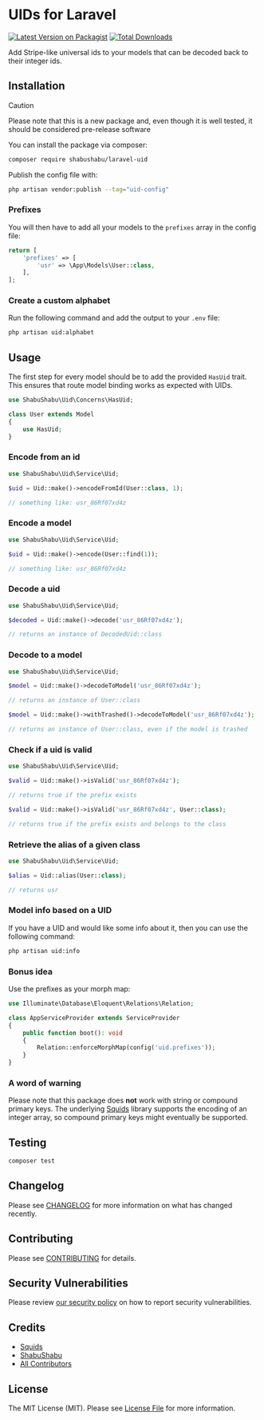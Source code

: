 # UIDs for Laravel

[![Latest Version on Packagist](https://img.shields.io/packagist/v/shabushabu/laravel-uid.svg?style=flat-square)](https://packagist.org/packages/boris-glumpler/laravel-uid)
[![Total Downloads](https://img.shields.io/packagist/dt/shabushabu/laravel-uid.svg?style=flat-square)](https://packagist.org/packages/boris-glumpler/laravel-uid)

Add Stripe-like universal ids to your models that can be decoded back to their integer ids.

## Installation

> [!CAUTION]
> Please note that this is a new package and, even though it is well tested, it should be considered pre-release software

You can install the package via composer:

```bash
composer require shabushabu/laravel-uid
```

Publish the config file with:

```bash
php artisan vendor:publish --tag="uid-config"
```

### Prefixes

You will then have to add all your models to the `prefixes` array in the config file:

```php
return [
    'prefixes' => [
        'usr' => \App\Models\User::class,
    ],
];
```

### Create a custom alphabet

Run the following command and add the output to your `.env` file:

```bash
php artisan uid:alphabet
```

## Usage

The first step for every model should be to add the provided `HasUid` trait. This ensures that route model binding works as expected with UIDs.

```php
use ShabuShabu\Uid\Concerns\HasUid;

class User extends Model
{
    use HasUid;
}
```

### Encode from an id

```php
use ShabuShabu\Uid\Service\Uid;

$uid = Uid::make()->encodeFromId(User::class, 1);

// something like: usr_86Rf07xd4z
```

### Encode a model

```php
use ShabuShabu\Uid\Service\Uid;

$uid = Uid::make()->encode(User::find(1));

// something like: usr_86Rf07xd4z
```

### Decode a uid

```php
use ShabuShabu\Uid\Service\Uid;

$decoded = Uid::make()->decode('usr_86Rf07xd4z');

// returns an instance of DecodedUid::class
```

### Decode to a model

```php
use ShabuShabu\Uid\Service\Uid;

$model = Uid::make()->decodeToModel('usr_86Rf07xd4z');

// returns an instance of User::class

$model = Uid::make()->withTrashed()->decodeToModel('usr_86Rf07xd4z');

// returns an instance of User::class, even if the model is trashed
```

### Check if a uid is valid

```php
use ShabuShabu\Uid\Service\Uid;

$valid = Uid::make()->isValid('usr_86Rf07xd4z');

// returns true if the prefix exists

$valid = Uid::make()->isValid('usr_86Rf07xd4z', User::class);

// returns true if the prefix exists and belongs to the class
```

### Retrieve the alias of a given class

```php
use ShabuShabu\Uid\Service\Uid;

$alias = Uid::alias(User::class);

// returns usr
```

### Model info based on a UID

If you have a UID and would like some info about it, then you can use the following command:

```bash
php artisan uid:info
```

### Bonus idea

Use the prefixes as your morph map:

```php
use Illuminate\Database\Eloquent\Relations\Relation;

class AppServiceProvider extends ServiceProvider
{
    public function boot(): void
    {
        Relation::enforceMorphMap(config('uid.prefixes'));
    }
}
```

### A word of warning

Please note that this package does **not** work with string or compound primary keys. The underlying [Squids](https://github.com/sqids/sqids-php) library supports the encoding of an integer array, so compound primary keys might eventually be supported.

## Testing

```bash
composer test
```

## Changelog

Please see [CHANGELOG](CHANGELOG.md) for more information on what has changed recently.

## Contributing

Please see [CONTRIBUTING](CONTRIBUTING.md) for details.

## Security Vulnerabilities

Please review [our security policy](../../security/policy) on how to report security vulnerabilities.

## Credits

- [Squids](https://github.com/sqids/sqids-php)
- [ShabuShabu](https://github.com/ShabuShabu)
- [All Contributors](../../contributors)

## License

The MIT License (MIT). Please see [License File](LICENSE.md) for more information.
